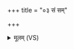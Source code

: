 +++
title = "०३ सं सम्"

+++
<details><summary>मूलम् (VS)</summary>

सं सं स्र॑वन्तु प॒शवः॒ समश्वाः॒ समु॒ पूरु॑षाः। सं धा॒न्य॑स्य॒ या स्फा॒तिः सं॑स्रा॒व्ये॑ण ह॒विषा॑ जुहोमि ॥
</details>